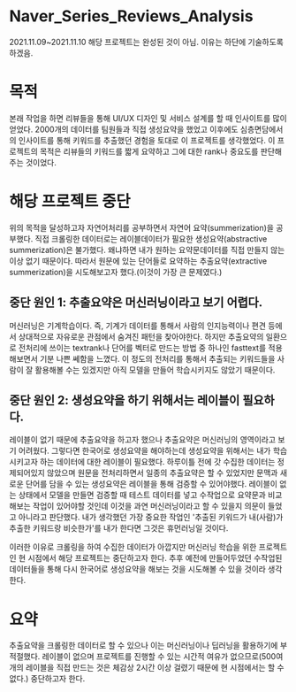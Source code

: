 # Naver_Series_Reviews_Analysis
2021.11.09~2021.11.10
해당 프로젝트는 완성된 것이 아님.
이유는 하단에 기술하도록 하겠음.

# 목적
본래 작업을 하면 리뷰들을 통해 UI/UX 디자인 및 서비스 설계를 할 때 인사이트를 많이 얻었다.
2000개의 데이터를 팀원들과 직접 생성요약을 했었고 이후에도 심층면담에서의 인사이트를 통해 키워드를 추출했던 경험을 토대로 이 프로젝트를 생각했었다.
이 프로젝트의 목적은 리뷰들의 키워드를 짧게 요약하고 그에 대한 rank나 중요도를 판단해주는 것이었다.

# 해당 프로젝트 중단
위의 목적을 달성하고자 자연어처리를 공부하면서 자연어 요약(summerization)을 공부했다.
직접 크롤링한 데이터로는 레이블데이터가 필요한 생성요약(abstractive summerization)은 불가했다.
왜냐하면 내가 원하는 요약문데이터를 직접 만들지 않는 이상 없기 때문이다.
따라서 원문에 있는 단어들로 요약하는 추출요약(extractive summerization)을 시도해보고자 했다.(이것이 가장 큰 문제였다.)

## 중단 원인 1: 추출요약은 머신러닝이라고 보기 어렵다.
머신러닝은 기계학습이다.
즉, 기계가 데이터를 통해서 사람의 인지능력이나 편견 등에서 상대적으로 자유로운 관점에서 숨겨진 패턴을 찾아야한다.
하지만 추출요약의 일환으로 전처리에 쓰이는 textrank나 단어를 벡터로 만드는 방법 중 하나인 fasttext를 적용해보면서 기분 나쁜 쎄함을 느꼈다.
이 정도의 전처리를 통해서 추출되는 키워드들을 사람이 잘 활용해볼 수는 있겠지만 아직 모델을 만들어 학습시키지도 않았기 때문이다.


## 중단 원인 2: 생성요약을 하기 위해서는 레이블이 필요하다.
레이블이 없기 때문에 추출요약을 하고자 했으나 추출요약은 머신러닝의 영역이라고 보기 어려웠다.
그렇다면 한국어로 생성요약을 해야하는데 생성요약을 위해서는 내가 학습시키고자 하는 데이터에 대한 레이블이 필요했다.
하루이틀 전에 갓 수집한 데이터는 정제되어있지 않았으며 원문을 전처리하면서 일종의 추출요약은 할 수 있었지만 문맥과 새로운 단어를 담을 수 있는 생성요약은 레이블을 통해 검증할 수 있어야했다.
레이블이 없는 상태에서 모델을 만들면 검증할 때 테스트 데이터를 넣고 수작업으로 요약문과 비교해보는 작업이 있어야할 것인데 이것을 과연 머신러닝이라고 할 수 있을지 의문이 들었고 아니라고 판단했다.
내가 생각했던 가장 중요한 작업인 '추출된 키워드가 내(사람)가 추출한 키워드랑 비슷한가'를 내가 한다면 그것은 휴먼러닝일 것이다.

이러한 이유로 크롤링을 하여 수집한 데이터가 아깝지만 머신러닝 학습을 위한 프로젝트인 현 시점에서 해당 프로젝트는 중단하고자 한다.
추후 예전에 만들어두었던 수작업된 데이터들을 통해 다시 한국어로 생성요약을 해보는 것을 시도해볼 수 있을 것이라 생각한다.

# 요약
추출요약을 크롤링한 데이터로 할 수 있으나 이는 머신러닝이나 딥러닝을 활용하기에 부적절했다.
레이블이 없으며 프로젝트를 진행할 수 있는 시간적 여유가 없으므로(500여개의 레이블을 직접 만드는 것은 체감상 2시간 이상 걸렸기 때문에 현 시점에서는 할 수 없다.) 중단하고자 한다.
